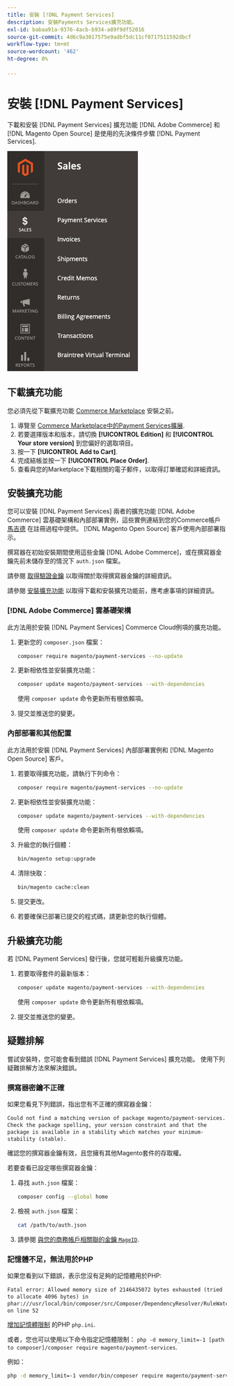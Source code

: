 ```yaml
---
title: 安裝 [!DNL Payment Services]
description: 安裝Payments Services擴充功能。
exl-id: babaa91a-9376-4acb-b934-a89f9df52016
source-git-commit: 4d6c9a3017575e9adbf5dc11cf0717511592dbcf
workflow-type: tm+mt
source-wordcount: '462'
ht-degree: 0%

---
```


# 安裝 [!DNL Payment Services]

下載和安裝 [!DNL Payment Services] 擴充功能 [!DNL Adobe Commerce] 和 [!DNL Magento Open Source] 是使用的先決條件步驟 [!DNL Payment Services].

![[!DNL Payment Services] 擴充功能管理檢視](assets/admin-view.png)

## 下載擴充功能

您必須先從下載擴充功能 [Commerce Marketplace](https://experienceleague.adobe.com/docs/commerce-admin/start/resources/commerce-marketplace.html) 安裝之前。

1. 導覽至 [Commerce Marketplace中的Payment Services擴展](https://marketplace.magento.com/magento-payment-services.html).
1. 若要選擇版本和版本，請切換 **[!UICONTROL Edition]** 和 **[!UICONTROL Your store version]** 到您偏好的選取項目。
1. 按一下 **[!UICONTROL Add to Cart]**.
1. 完成結帳並按一下 **[!UICONTROL Place Order]**.
1. 查看與您的Marketplace下載相關的電子郵件，以取得訂單確認和詳細資訊。

## 安裝擴充功能

您可以安裝 [!DNL Payment Services] 兩者的擴充功能 [!DNL Adobe Commerce] 雲基礎架構和內部部署實例，這些實例連結到您的Commerce帳戶 [馬吉德](https://devdocs.magento.com/marketplace/sellers/profile-personal.html#field-descriptions) 在註冊過程中提供。 [!DNL Magento Open Source] 客戶使用內部部署指示。

撰寫器在初始安裝期間使用這些金鑰 [!DNL Adobe Commerce]，或在撰寫器金鑰先前未儲存至的情況下 `auth.json` 檔案。

請參閱 [取得驗證金鑰](https://devdocs.magento.com/guides/v2.4/install-gde/prereq/connect-auth.html) 以取得關於取得撰寫器金鑰的詳細資訊。

請參閱 [安裝擴充功能](https://devdocs.magento.com/guides/v2.4/install-gde/install/cli/extensions.html) 以取得下載和安裝擴充功能前，應考慮事項的詳細資訊。

### [!DNL Adobe Commerce] 雲基礎架構

此方法用於安裝 [!DNL Payment Services] Commerce Cloud例項的擴充功能。

1. 更新您的 `composer.json` 檔案：

   ```bash
   composer require magento/payment-services --no-update
   ```

1. 更新相依性並安裝擴充功能：

   ```bash
   composer update magento/payment-services --with-dependencies
   ```

   使用 `composer update` 命令更新所有根依賴項。

1. 提交並推送您的變更。

### 內部部署和其他配置

此方法用於安裝 [!DNL Payment Services] 內部部署實例和 [!DNL Magento Open Source] 客戶。

1. 若要取得擴充功能，請執行下列命令：

   ```bash
   composer require magento/payment-services --no-update
   ```

1. 更新相依性並安裝擴充功能：

   ```bash
   composer update magento/payment-services --with-dependencies
   ```

   使用 `composer update` 命令更新所有根依賴項。

1. 升級您的執行個體：

   ```bash
   bin/magento setup:upgrade
   ```

1. 清除快取：

   ```bash
   bin/magento cache:clean
   ```

1. 提交更改。
1. 若要確保已部署已提交的程式碼，請更新您的執行個體。

## 升級擴充功能

若 [!DNL Payment Services] 發行後，您就可輕鬆升級擴充功能。

1. 若要取得套件的最新版本：

   ```bash
   composer update magento/payment-services --with-dependencies
   ```

   使用 `composer update` 命令更新所有根依賴項。

1. 提交並推送您的變更。

## 疑難排解

嘗試安裝時，您可能會看到錯誤 [!DNL Payment Services] 擴充功能。 使用下列疑難排解方法來解決錯誤。

### 撰寫器密鑰不正確

如果您看見下列錯誤，指出您有不正確的撰寫器金鑰：

```terminal
Could not find a matching version of package magento/payment-services. Check the package spelling, your version constraint and that the package is available in a stability which matches your minimum-stability (stable).
```

確認您的撰寫器金鑰有效，且您擁有其他Magento套件的存取權。

若要查看已設定哪些撰寫器金鑰：

1. 尋找 `auth.json` 檔案：

   ```bash
   composer config --global home
   ```

1. 檢視 `auth.json` 檔案：

   ```bash
   cat /path/to/auth.json
   ```

1. 請參閱 [與您的商務帳戶相關聯的金鑰 `MageID`](https://devdocs.magento.com/guides/v2.4/install-gde/prereq/connect-auth.html).

### 記憶體不足，無法用於PHP

如果您看到以下錯誤，表示您沒有足夠的記憶體用於PHP:

```terminal
Fatal error: Allowed memory size of 2146435072 bytes exhausted (tried to allocate 4096 bytes) in phar:///usr/local/bin/composer/src/Composer/DependencyResolver/RuleWatchGraph.php on line 52
```

[增加記憶體限制](https://devdocs.magento.com/cloud/project/magento-app-php-ini.html#increase-php-memory-limit) 的PHP `php.ini`.

或者，您也可以使用以下命令指定記憶體限制： `php -d memory_limit=-1 [path to composer]/composer require magento/payment-services`.

例如：

```bash
php -d memory_limit=-1 vendor/bin/composer require magento/payment-services
```
